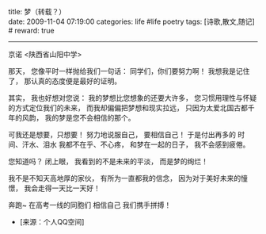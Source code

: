title: 梦（转载？）  
date: 2009-11-04 07:19:00
categories: life #life poetry
tags: [诗歌,散文,随记]  # <!--more-->
reward: true

---

京诺 
<陕西省山阳中学>


那天，
您像平时一样抛给我们一句话：
同学们，你们要努力啊！
我想我是记住了，
那认真的态度便是最好的证明。

<!--more-->

其实，
我也好想对您说：
我的梦想比您想象的还要大许多，
您习惯用理性与怀疑的方式定位我们的未来，
而我却偏偏把梦想和现实拉远，
只因为太爱北国古都千年的风韵，
我的梦是您不会相信的那个。



可我还是想要，只想要！
努力地说服自己，
要相信自己！
于是付出再多的
时间、汗水、泪水
我都不在乎、不心疼，
和梦在一起的日子，
我不会感到疲倦。



您知道吗？
闭上眼，
我看到的不是未来的平淡，
而是梦的绚烂！

我不是不知天高地厚的家伙，
有所为一直都我的信念，
因为对于美好未来的憧憬，
我会走得一天比一天好！




奔跑~
在高考一线的同胞们
相信自己
我们携手拼搏！

- [来源：个人QQ空间]
